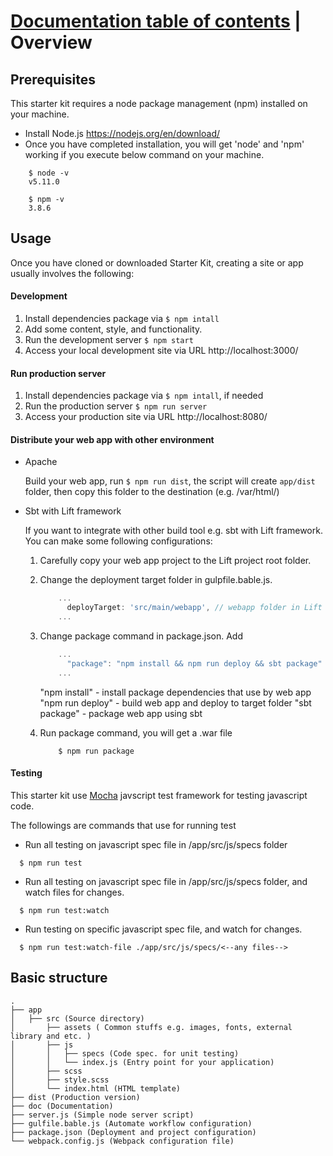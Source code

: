 # [Documentation table of contents](TOC.md) | Overview

## Prerequisites

This starter kit requires a node package management (npm) installed on your machine.

* Install Node.js https://nodejs.org/en/download/
* Once you have completed installation, you will get 'node' and 'npm' working if you execute below command on your machine.

```
    $ node -v
    v5.11.0
```

```
    $ npm -v
    3.8.6
```


## Usage

Once you have cloned or downloaded Starter Kit, creating a site or app usually involves the following:

#### Development

1. Install dependencies package via ```$ npm intall```
2. Add some content, style, and functionality.
3. Run the development server ```$ npm start```
4. Access your local development site via URL http://localhost:3000/


#### Run production server

1. Install dependencies package via ```$ npm intall```, if needed
2. Run the production server ```$ npm run server```
3. Access your production site via URL http://localhost:8080/

#### Distribute your web app with other environment

* Apache

    Build your web app, run ```$ npm run dist```, the script will create ```app/dist``` folder, then copy this folder to the destination (e.g. /var/html/)

* Sbt with Lift framework

    If you want to integrate with other build tool e.g. sbt with Lift framework. You can make some following configurations:

    1. Carefully copy your web app project to the Lift project root folder.

    2. Change the deployment target folder in gulpfile.bable.js.

        ```javascript
            ...
              deployTarget: 'src/main/webapp', // webapp folder in Lift framework
            ...
        ```

    3. Change package command in package.json. Add 

        ```javascript
            ...
              "package": "npm install && npm run deploy && sbt package" 
            ...
        ```

        "npm install" - install package dependencies that use by web app
        "npm run deploy" - build web app and deploy to target folder
        "sbt package" - package web app using sbt

    4. Run package command, you will get a .war file

        ```
            $ npm run package
        ```


#### Testing

This starter kit use [Mocha](https://mochajs.org) javscript test framework for testing javascript code.

The followings are commands that use for running test 

- Run all testing on javascript spec file in /app/src/js/specs folder

```
  $ npm run test
```

- Run all testing on javascript spec file in /app/src/js/specs folder, and watch files for changes.

```
  $ npm run test:watch
```

- Run testing on specific javascript spec file, and watch for changes.

```
  $ npm run test:watch-file ./app/src/js/specs/<--any files-->
```

## Basic structure

```
.
├── app
│   ├── src (Source directory)
│       ├── assets ( Common stuffs e.g. images, fonts, external library and etc. )
│       ├── js
│       │   ├── specs (Code spec. for unit testing) 
│       │   └── index.js (Entry point for your application) 
│       ├── scss
│       ├── style.scss
│       └── index.html (HTML template) 
├── dist (Production version)
├── doc (Documentation)
├── server.js (Simple node server script)
├── gulfile.bable.js (Automate workflow configuration)
├── package.json (Deployment and project configuration)
└── webpack.config.js (Webpack configuration file)


